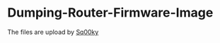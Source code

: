# Dumping-Router-Firmware-Image
The files are upload by [Sq00ky](https://github.com/Sq00ky/Dumping-Router-Firmware-Image)
